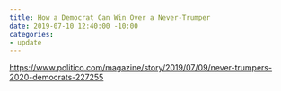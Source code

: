 ```yaml
---
title: How a Democrat Can Win Over a Never-Trumper
date: 2019-07-10 12:40:00 -10:00
categories:
- update
---
```



https://www.politico.com/magazine/story/2019/07/09/never-trumpers-2020-democrats-227255